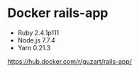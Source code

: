 # Docker rails-app

- Ruby 2.4.1p111
- Node.js 7.7.4
- Yarn 0.21.3

https://hub.docker.com/r/guzart/rails-app/
